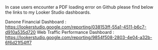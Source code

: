In case users encounter a PDF loading error on Github please find below the links to my Looker Studio dashboards. 

Danone Financial Dashboard : https://lookerstudio.google.com/reporting/038153ff-55a1-4511-b6c7-d910a535d720
Web Traffic Performance Dashboard : https://lookerstudio.google.com/reporting/9854f508-2803-4e04-a32b-6f6d21f54ff7
